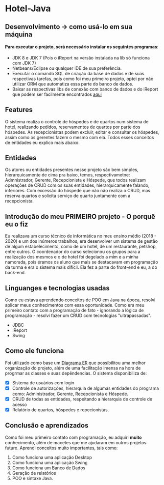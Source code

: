 # Hotel-Java

## Desenvolvimento -> como usá-lo em sua máquina 
#### Para executar o projeto, será necessário instalar os seguintes programas:
- JDK 8 e JDK 7 (Pois o iReport na versão instalada na lib só funciona com JDK 7)
- Netbeans/Eclipse ou qualquer IDE de sua preferência.
- Executar o comando SQL de criação da base de dados e de suas respectivas tarefas, pois como foi meu primeiro projeto, optei por não utilizar ORM que automatiza essa parte do banco de dados.
- Baixar as respectivas libs de conexão com banco de dados e do iReport que podem ser facilmente encontrados [aqui](https://mvnrepository.com)

## Features 
O sistema realiza o controle de hóspedes e de quartos num sistema de hotel, realizando pedidos, reservamentos de quartos por parte dos hóspedes. As recepcionistas podem excluir, editar e consultar os hóspedes, assim como os gerentes fazem o mesmo com ela. Todos esses conceitos de entidades eu explico mais abaixo.

## Entidades 
Os atores ou entidades presentes nesse projeto são bem simples, hierarquicamente de cima pra baixo, temos, respectivametne: Admnistrador, Gerente, Recepcionista e Hóspede, que todos realizam operações de CRUD com os suas entidades, hierarquicamente falando, inferiores. Com excessão do hóspede que não não realiza o CRUD, mas reserva quartos e solicita serviço de quarto juntamente com a recepcionista. 

## Introdução do meu PRIMEIRO projeto - O **porquê** eu o fiz

Eu realizava um curso técnico de informática no meu ensino médio (2018 - 2020) e um dos inúmeros trabalhos, era desenvolver um sistema de gestão de algum estabelecimento, como de um hotel, de um restaurante, petshop, entre outros. O coordenador do curso selecionou os grupos para a realização dos mesmos e o de hotel foi degelado a mim e a minha namorada, pois éramos os aluno que mais se destacavam em programação da turma e era o sistema mais difícil. Ela fez a parte do front-end e eu, a do back-end.

## Linguanges e tecnologias usadas

Como eu estava aprendendo conceitos de POO em Java na época, resolvi aplicar meus conhecimentos com essa oportunidade. Como era meu primeiro contato com a programação de fato - ignorando a lógica de programação - resolvi fazer um CRUD com tecnologias "ultrapassadas".

- JDBC 
- IReport
- Swing

## Como ele funciona 

Foi utilizado como base um [Diagrama ER](https://user-images.githubusercontent.com/49681380/78955702-6c6de780-7ab6-11ea-84c9-1e00e5c8d09f.jpg) que possibilitou uma melhor organização do projeto, além de uma facilitação imensa na hora de progrmar as classes e suas depêndencias. O sistema disponibiliza de: 
- [x] Sistema de usuários com login 
- [x] Controle de autorizações, hierarquia de algumas entidades do programa como: Administrador, Gerente, Recepcionista e Hóspede.
- [x] CRUD de todas as entidades, respeitando a hierarquia de controle de acesso
- [x] Relatório de quartos, hóspedes e repecionistas.

## Conclusão e aprendizados

Como foi meu primeiro contato com programação, eu adquiri **muito** conhecimento, além de macetes que me ajudaram em outros projetos futuro. Aprendi conceitos muito importantes, tais como: 
1. Como funciona uma aplicação Desktop
2. Como funciona uma aplicação Swing
3. Como funciona um Banco de Dados
4. Geração de relatórios 
5. POO e sintaxe Java.





